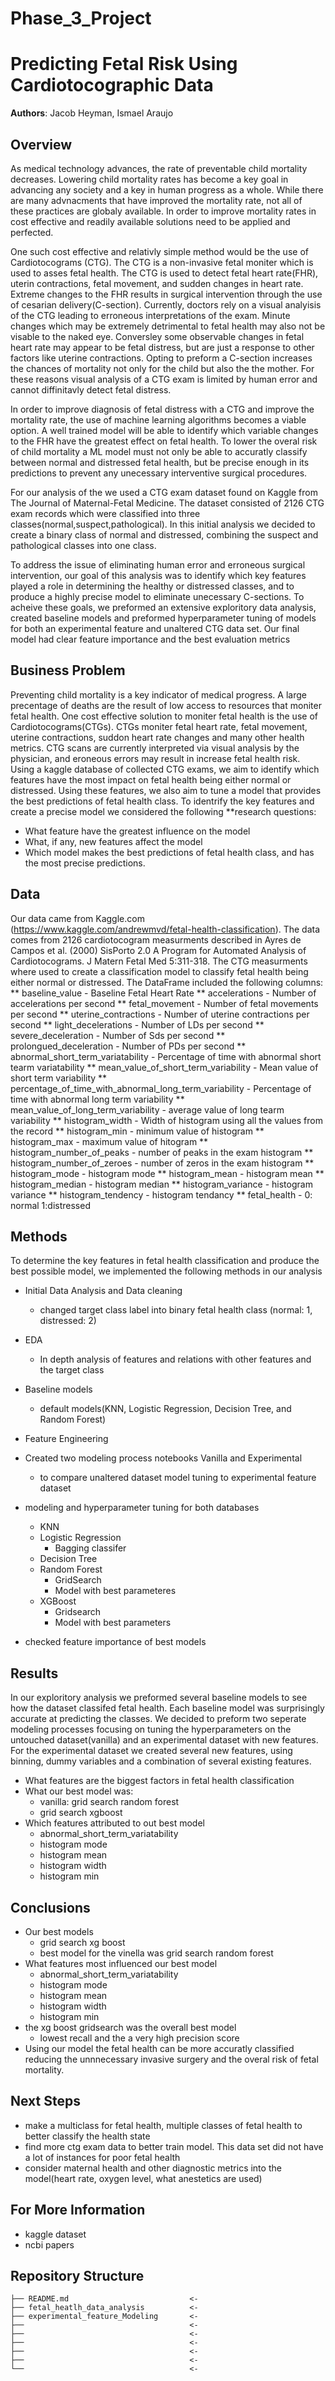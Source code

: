# Phase_3_Project


# Predicting Fetal Risk Using Cardiotocographic Data

**Authors**: Jacob Heyman, Ismael Araujo

## Overview
As medical technology advances, the rate of preventable child mortality decreases. Lowering child mortality rates has become a key goal in advancing any society and a key in human progress as a whole. While there are many advnacments that have improved the mortality rate, not all of these practices are globaly available. In order to improve mortality rates in cost effective and readily available solutions need to be applied and perfected.

One such cost effective and relativly simple method would be the use of Cardiotocograms (CTG). The CTG is a non-invasive fetal moniter which is used to asses fetal health. The CTG is used to detect fetal heart rate(FHR), uterin contractions, fetal movement, and sudden changes in heart rate. Extreme changes to the FHR results in surgical intervention through the use of cesarian delivery(C-section). Currently, doctors rely on a visual analyisis of the CTG leading to erroneous interpretations of the exam. Minute changes which may be extremely detrimental to fetal health may also not be visable to the naked eye. Conversley some observable changes in fetal heart rate may appear to be fetal distress, but are just a response to other factors like uterine contractions. Opting to preform a C-section increases the chances of mortality not only for the child but also the the mother. For these reasons visual analysis of a CTG exam is limited by human error and cannot diffinitavly detect fetal distress.

In order to improve diagnosis of fetal distress with a CTG and improve the mortality rate, the use of machine learning algorithms becomes a viable option. A well trained model will be able to identify which variable changes to the FHR have the greatest effect on fetal health. To lower the overal risk of child mortality a ML model must not only be able to accuratly classify between normal and distressed fetal health, but be precise enough in its predictions to prevent any unecessary interventive surgical procedures.

For our analysis of the we used a CTG exam dataset found on Kaggle from The Journal of Maternal-Fetal Medicine. The dataset consisted of 2126 CTG exam records which were classified into three classes(normal,suspect,pathological). In this initial analysis we decided to create a binary class of normal and distressed, combining the suspect and pathological classes into one class.

To address the issue of eliminating human error and erroneous surgical intervention, our goal of this analysis was to identify which key features played a role in determining the healthy or distressed classes, and to produce a highly precise model to eliminate unecessary C-sections. To acheive these goals, we preformed an extensive exploritory data analysis, created baseline models and preformed hyperparameter tuning of models for both an experimental feature and unaltered CTG data set. Our final model had clear feature importance and the best evaluation metrics



## Business Problem
Preventing child mortality is a key indicator of medical progress.  A large precentage of deaths are the result of low access to resources that moniter fetal health.  One cost effective solution to moniter fetal health is the use of Cardiotocograms(CTGs). CTGs moniter fetal heart rate, fetal movement, uterine contractions, suddon heart rate changes and many other health metrics.  CTG scans are currently interpreted via visual analysis by the physician, and eroneous errors may result in increase fetal health risk.  Using a kaggle database of collected CTG exams, we aim to identify which features have the most impact on fetal health being either normal or distressed.  Using these features, we also aim to tune a model that provides the best predictions of fetal health class.  To identrify the key features and create a precise model we considered the following **research questions: 
- What feature have the greatest influence on the model
- What, if any, new features affect the model
- Which model makes the best predictions of fetal health class, and has the most precise predictions. 


## Data
Our data came from Kaggle.com (https://www.kaggle.com/andrewmvd/fetal-health-classification).  The data comes from 2126 cardiotocogram measurments described in Ayres de Campos et al. (2000) SisPorto 2.0 A Program for Automated Analysis of Cardiotocograms. J Matern Fetal Med 5:311-318.  The CTG measurments where used to create a classification model to classify fetal health being either normal or distressed.  The DataFrame included the following columns:
** baseline_value - Baseline Fetal Heart Rate
** accelerations - Number of accelerations per second
** fetal_movement - Number of fetal movements per second
** uterine_contractions - Number of uterine contractions per second
** light_decelerations - Number of LDs per second
** severe_deceleration - Number of Sds per second
** prolongued_deceleration - Number of PDs per second
** abnormal_short_term_variatability - Percentage of time with abnormal short tearm variatability
** mean_value_of_short_term_variability - Mean value of short term variability
** percentage_of_time_with_abnormal_long_term_variability - Percentage of time with abnormal long term variability
** mean_value_of_long_term_variability - average value of long tearm variability
** histogram_width - Width of histogram using all the values from the record
** histogram_min - minimum value of histogram
** histogram_max - maximum value of hitogram
** histogram_number_of_peaks - number of peaks in the exam histogram
** histogram_number_of_zeroes - number of zeros in the exam histogram
** histogram_mode - histogram mode
** histogram_mean - histogram mean
** histogram_median - histogram median
** histogram_variance - histogram variance
** histogram_tendency - histogram tendancy
** fetal_health - 0: normal 1:distressed




## Methods
To determine the key features in fetal health classification and produce the best possible model, we implemented the following methods in our analysis
- Initial Data Analysis and Data cleaning
    - changed target class label into binary fetal health class (normal: 1, distressed: 2)
- EDA
    - In depth analysis of features and relations with other features and the target class
- Baseline models
    - default models(KNN, Logistic Regression, Decision Tree, and Random Forest)
- Feature Engineering
- Created two modeling process notebooks Vanilla and Experimental
    - to compare unaltered dataset model tuning to experimental feature dataset
- modeling and hyperparameter tuning for both databases
    - KNN
    - Logistic Regression
        - Bagging classifer 
    - Decision Tree
    - Random Forest
        - GridSearch
        - Model with best parameteres
    - XGBoost
        - Gridsearch
        - Model with best parameters
    
- checked feature importance of best models




## Results
In our exploritory analysis we preformed several baseline models to see how the dataset classifed fetal health.  Each baseline model was surprisingly accurate at predicting the classes.  We decided to preform two seperate modeling processes focusing on tuning the hyperparameters on the untouched dataset(vanilla) and an experimental dataset with new features.  For the experimental dataset we created several new features, using binning, dummy variables and a combination of several existing features.  


- What features are the biggest factors in fetal health classification
- What our best model was:
    - vanilla: grid search random forest
    - grid search xgboost
- Which features attributed to out best model
    - abnormal_short_term_variatability
    - histogram mode
    - histogram mean
    - histogram width
    - histogram min



## Conclusions
- Our best models
    - grid search xg boost
    - best model for the vinella was grid search random forest
- What features most influenced our best model
    - abnormal_short_term_variatability
    - histogram mode
    - histogram mean
    - histogram width
    - histogram min
- the xg boost gridsearch was the overall best model
    - lowest recall and the a very high precision score
- Using our model the fetal health can be more accuratly classified reducing the unnnecessary invasive surgery and the overal risk of fetal mortality.  



## Next Steps
- make a multiclass for fetal health, multiple classes of fetal health to better classify the health state
- find more ctg exam data to better train model.  This data set did not have a lot of instances for poor fetal health
- consider maternal health and other diagnostic metrics into the model(heart rate, oxygen level, what anestetics are used)

 

## For More Information
- kaggle dataset
- ncbi papers





## Repository Structure

```
├── README.md                           <- 
├── fetal_heatlh_data_analysis          <- 
├── experimental_feature_Modeling       <- 
├──                                     <- 
├──                                     <- 
├──                                     <- 
├──                                     <- 
├──                                     <- 
└──                                     <-  
```